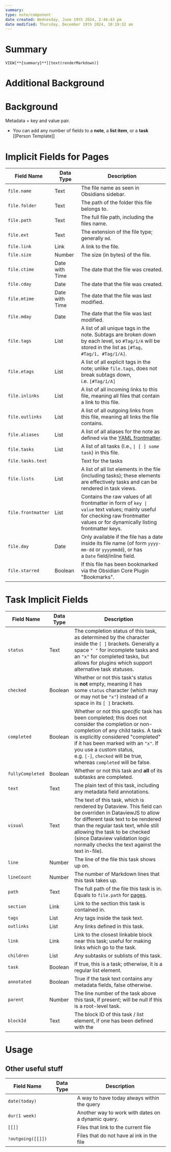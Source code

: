 ```yaml
---
summary: 
type: note/component
date created: Wednesday, June 19th 2024, 2:46:43 pm
date modified: Thursday, December 19th 2024, 10:19:32 am
---
```

# Summary
`VIEW[**{summary}**][text(renderMarkdown)]`

# Additional Background

# Background
Metadata = key and value pair. 
- You can add any number of fields to a **note**, a **list item**, or a **task**
[[Person Template]]

# Implicit Fields for Pages

| Field Name         | Data Type      | Description                                                                                                                                                                      |
| ------------------ | -------------- | -------------------------------------------------------------------------------------------------------------------------------------------------------------------------------- |
| `file.name`        | Text           | The file name as seen in Obsidians sidebar.                                                                                                                                      |
| `file.folder`      | Text           | The path of the folder this file belongs to.                                                                                                                                     |
| `file.path`        | Text           | The full file path, including the files name.                                                                                                                                    |
| `file.ext`         | Text           | The extension of the file type; generally `md`.                                                                                                                                  |
| `file.link`        | Link           | A link to the file.                                                                                                                                                              |
| `file.size`        | Number         | The size (in bytes) of the file.                                                                                                                                                 |
| `file.ctime`       | Date with Time | The date that the file was created.                                                                                                                                              |
| `file.cday`        | Date           | The date that the file was created.                                                                                                                                              |
| `file.mtime`       | Date with Time | The date that the file was last modified.                                                                                                                                        |
| `file.mday`        | Date           | The date that the file was last modified.                                                                                                                                        |
| `file.tags`        | List           | A list of all unique tags in the note. Subtags are broken down by each level, so `#Tag/1/A` will be stored in the list as `[#Tag, #Tag/1, #Tag/1/A]`.                            |
| `file.etags`       | List           | A list of all explicit tags in the note; unlike `file.tags`, does not break subtags down, i.e. `[#Tag/1/A]`                                                                      |
| `file.inlinks`     | List           | A list of all incoming links to this file, meaning all files that contain a link to this file.                                                                                   |
| `file.outlinks`    | List           | A list of all outgoing links from this file, meaning all links the file contains.                                                                                                |
| `file.aliases`     | List           | A list of all aliases for the note as defined via the [YAML frontmatter](https://help.obsidian.md/How+to/Add+aliases+to+note).                                                   |
| `file.tasks`       | List           | A list of all tasks (I.e., `\| [ ] some task`) in this file.                                                                                                                     |
| `file.tasks.text`  |                | Text for the tasks                                                                                                                                                               |
| `file.lists`       | List           | A list of all list elements in the file (including tasks); these elements are effectively tasks and can be rendered in task views.                                               |
| `file.frontmatter` | List           | Contains the raw values of all frontmatter in form of `key \| value` text values; mainly useful for checking raw frontmatter values or for dynamically listing frontmatter keys. |
| `file.day`         | Date           | Only available if the file has a date inside its file name (of form `yyyy-mm-dd` or `yyyymmdd`), or has a `Date` field/inline field.                                             |
| `file.starred`     | Boolean        | If this file has been bookmarked via the Obsidian Core Plugin "Bookmarks".                                                                                                       |

# Task Implicit Fields

| Field Name       | Data Type | Description                                                                                                                                                                                                                                                                                                             |
| ---------------- | --------- | ----------------------------------------------------------------------------------------------------------------------------------------------------------------------------------------------------------------------------------------------------------------------------------------------------------------------- |
| `status`         | Text      | The completion status of this task, as determined by the character inside the `[ ]` brackets. Generally a space `" "` for incomplete tasks and an `"x"` for completed tasks, but allows for plugins which support alternative task statuses.                                                                            |
| `checked`        | Boolean   | Whether or not this task's status is **not** empty, meaning it has some `status` character (which may or may not be `"x"`) instead of a space in its `[ ]` brackets.                                                                                                                                                    |
| `completed`      | Boolean   | Whether or not this _specific_ task has been completed; this does not consider the completion or non-completion of any child tasks. A task is explicitly considered "completed" if it has been marked with an `"x"`. If you use a custom status, e.g. `[-]`, `checked` will be true, whereas `completed` will be false. |
| `fullyCompleted` | Boolean   | Whether or not this task and **all** of its subtasks are completed.                                                                                                                                                                                                                                                     |
| `text`           | Text      | The plain text of this task, including any metadata field annotations.                                                                                                                                                                                                                                                  |
| `visual`         | Text      | The text of this task, which is rendered by Dataview. This field can be overriden in DataviewJS to allow for different task text to be rendered than the regular task text, while still allowing the task to be checked (since Dataview validation logic normally checks the text against the text in-file).            |
| `line`           | Number    | The line of the file this task shows up on.                                                                                                                                                                                                                                                                             |
| `lineCount`      | Number    | The number of Markdown lines that this task takes up.                                                                                                                                                                                                                                                                   |
| `path`           | Text      | The full path of the file this task is in. Equals to `file.path` for [pages](https://blacksmithgu.github.io/obsidian-dataview/annotation/metadata-pages/).                                                                                                                                                              |
| `section`        | Link      | Link to the section this task is contained in.                                                                                                                                                                                                                                                                          |
| `tags`           | List      | Any tags inside the task text.                                                                                                                                                                                                                                                                                          |
| `outlinks`       | List      | Any links defined in this task.                                                                                                                                                                                                                                                                                         |
| `link`           | Link      | Link to the closest linkable block near this task; useful for making links which go to the task.                                                                                                                                                                                                                        |
| `children`       | List      | Any subtasks or sublists of this task.                                                                                                                                                                                                                                                                                  |
| `task`           | Boolean   | If true, this is a task; otherwise, it is a regular list element.                                                                                                                                                                                                                                                       |
| `annotated`      | Boolean   | True if the task text contains any metadata fields, false otherwise.                                                                                                                                                                                                                                                    |
| `parent`         | Number    | The line number of the task above this task, if present; will be null if this is a root-level task.                                                                                                                                                                                                                     |
| `blockId`        | Text      | The block ID of this task / list element, if one has been defined with the                                                                                                                                                                                                                                              |

# Usage
## Other useful stuff

| Field Name        | Data Type | Description                                        |
| ----------------- | --------- | -------------------------------------------------- |
| `date(today)`     |           | A way to have today always within the query        |
| `dur(1 week)`     |           | Another way to work with dates on a dynamic query. |
| `[[]]`            |           | Files that link to the current file                |
| `!outgoing([[]])` |           | Files that do not have al ink in the file          |
